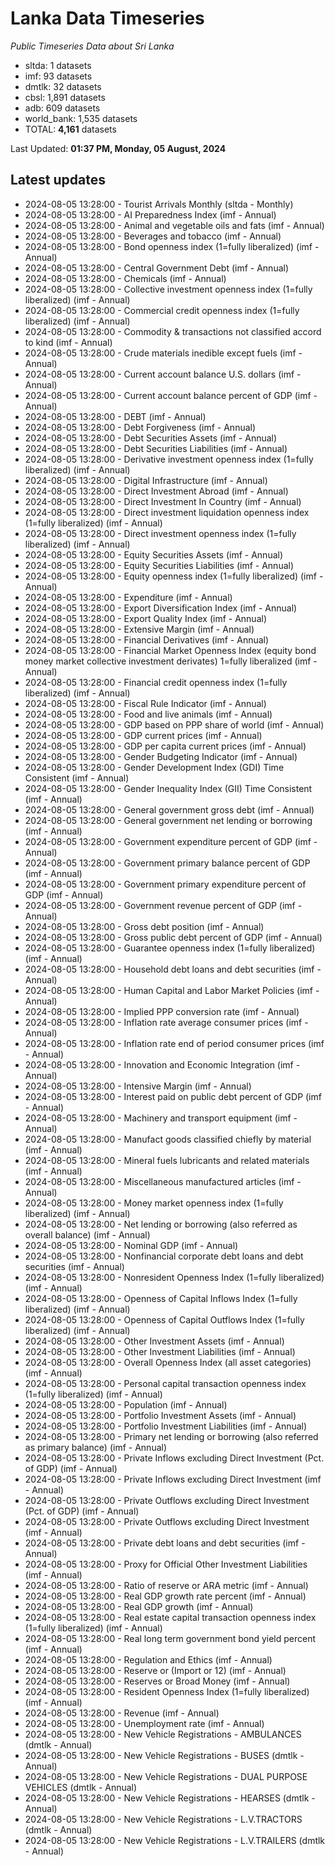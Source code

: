 # Lanka Data Timeseries
*Public Timeseries Data about Sri Lanka*

* sltda: 1 datasets
* imf: 93 datasets
* dmtlk: 32 datasets
* cbsl: 1,891 datasets
* adb: 609 datasets
* world_bank: 1,535 datasets
* TOTAL: **4,161** datasets

Last Updated: **01:37 PM, Monday, 05 August, 2024**

## Latest updates

* 2024-08-05 13:28:00 - Tourist Arrivals Monthly (sltda - Monthly)
* 2024-08-05 13:28:00 - AI Preparedness Index (imf - Annual)
* 2024-08-05 13:28:00 - Animal and vegetable oils and fats (imf - Annual)
* 2024-08-05 13:28:00 - Beverages and tobacco (imf - Annual)
* 2024-08-05 13:28:00 - Bond openness index (1=fully liberalized) (imf - Annual)
* 2024-08-05 13:28:00 - Central Government Debt (imf - Annual)
* 2024-08-05 13:28:00 - Chemicals (imf - Annual)
* 2024-08-05 13:28:00 - Collective investment openness index (1=fully liberalized) (imf - Annual)
* 2024-08-05 13:28:00 - Commercial credit openness index (1=fully liberalized) (imf - Annual)
* 2024-08-05 13:28:00 - Commodity & transactions not classified accord to kind (imf - Annual)
* 2024-08-05 13:28:00 - Crude materials inedible except fuels (imf - Annual)
* 2024-08-05 13:28:00 - Current account balance U.S. dollars (imf - Annual)
* 2024-08-05 13:28:00 - Current account balance percent of GDP (imf - Annual)
* 2024-08-05 13:28:00 - DEBT (imf - Annual)
* 2024-08-05 13:28:00 - Debt Forgiveness (imf - Annual)
* 2024-08-05 13:28:00 - Debt Securities Assets (imf - Annual)
* 2024-08-05 13:28:00 - Debt Securities Liabilities (imf - Annual)
* 2024-08-05 13:28:00 - Derivative investment openness index (1=fully liberalized) (imf - Annual)
* 2024-08-05 13:28:00 - Digital Infrastructure (imf - Annual)
* 2024-08-05 13:28:00 - Direct Investment Abroad (imf - Annual)
* 2024-08-05 13:28:00 - Direct Investment In Country (imf - Annual)
* 2024-08-05 13:28:00 - Direct investment liquidation openness index (1=fully liberalized) (imf - Annual)
* 2024-08-05 13:28:00 - Direct investment openness index (1=fully liberalized) (imf - Annual)
* 2024-08-05 13:28:00 - Equity Securities Assets (imf - Annual)
* 2024-08-05 13:28:00 - Equity Securities Liabilities (imf - Annual)
* 2024-08-05 13:28:00 - Equity openness index (1=fully liberalized) (imf - Annual)
* 2024-08-05 13:28:00 - Expenditure (imf - Annual)
* 2024-08-05 13:28:00 - Export Diversification Index (imf - Annual)
* 2024-08-05 13:28:00 - Export Quality Index (imf - Annual)
* 2024-08-05 13:28:00 - Extensive Margin (imf - Annual)
* 2024-08-05 13:28:00 - Financial Derivatives (imf - Annual)
* 2024-08-05 13:28:00 - Financial Market Openness Index (equity bond money market collective investment derivates) 1=fully liberalized (imf - Annual)
* 2024-08-05 13:28:00 - Financial credit openness index (1=fully liberalized) (imf - Annual)
* 2024-08-05 13:28:00 - Fiscal Rule Indicator (imf - Annual)
* 2024-08-05 13:28:00 - Food and live animals (imf - Annual)
* 2024-08-05 13:28:00 - GDP based on PPP share of world (imf - Annual)
* 2024-08-05 13:28:00 - GDP current prices (imf - Annual)
* 2024-08-05 13:28:00 - GDP per capita current prices (imf - Annual)
* 2024-08-05 13:28:00 - Gender Budgeting Indicator (imf - Annual)
* 2024-08-05 13:28:00 - Gender Development Index (GDI) Time Consistent (imf - Annual)
* 2024-08-05 13:28:00 - Gender Inequality Index (GII) Time Consistent (imf - Annual)
* 2024-08-05 13:28:00 - General government gross debt (imf - Annual)
* 2024-08-05 13:28:00 - General government net lending or borrowing (imf - Annual)
* 2024-08-05 13:28:00 - Government expenditure percent of GDP (imf - Annual)
* 2024-08-05 13:28:00 - Government primary balance percent of GDP (imf - Annual)
* 2024-08-05 13:28:00 - Government primary expenditure percent of GDP (imf - Annual)
* 2024-08-05 13:28:00 - Government revenue percent of GDP (imf - Annual)
* 2024-08-05 13:28:00 - Gross debt position (imf - Annual)
* 2024-08-05 13:28:00 - Gross public debt percent of GDP (imf - Annual)
* 2024-08-05 13:28:00 - Guarantee openness index (1=fully liberalized) (imf - Annual)
* 2024-08-05 13:28:00 - Household debt loans and debt securities (imf - Annual)
* 2024-08-05 13:28:00 - Human Capital and Labor Market Policies (imf - Annual)
* 2024-08-05 13:28:00 - Implied PPP conversion rate (imf - Annual)
* 2024-08-05 13:28:00 - Inflation rate average consumer prices (imf - Annual)
* 2024-08-05 13:28:00 - Inflation rate end of period consumer prices (imf - Annual)
* 2024-08-05 13:28:00 - Innovation and Economic Integration (imf - Annual)
* 2024-08-05 13:28:00 - Intensive Margin (imf - Annual)
* 2024-08-05 13:28:00 - Interest paid on public debt percent of GDP (imf - Annual)
* 2024-08-05 13:28:00 - Machinery and transport equipment (imf - Annual)
* 2024-08-05 13:28:00 - Manufact goods classified chiefly by material (imf - Annual)
* 2024-08-05 13:28:00 - Mineral fuels lubricants and related materials (imf - Annual)
* 2024-08-05 13:28:00 - Miscellaneous manufactured articles (imf - Annual)
* 2024-08-05 13:28:00 - Money market openness index (1=fully liberalized) (imf - Annual)
* 2024-08-05 13:28:00 - Net lending or borrowing (also referred as overall balance) (imf - Annual)
* 2024-08-05 13:28:00 - Nominal GDP (imf - Annual)
* 2024-08-05 13:28:00 - Nonfinancial corporate debt loans and debt securities (imf - Annual)
* 2024-08-05 13:28:00 - Nonresident Openness Index (1=fully liberalized) (imf - Annual)
* 2024-08-05 13:28:00 - Openness of Capital Inflows Index (1=fully liberalized) (imf - Annual)
* 2024-08-05 13:28:00 - Openness of Capital Outflows Index (1=fully liberalized) (imf - Annual)
* 2024-08-05 13:28:00 - Other Investment Assets (imf - Annual)
* 2024-08-05 13:28:00 - Other Investment Liabilities (imf - Annual)
* 2024-08-05 13:28:00 - Overall Openness Index (all asset categories) (imf - Annual)
* 2024-08-05 13:28:00 - Personal capital transaction openness index (1=fully liberalized) (imf - Annual)
* 2024-08-05 13:28:00 - Population (imf - Annual)
* 2024-08-05 13:28:00 - Portfolio Investment Assets (imf - Annual)
* 2024-08-05 13:28:00 - Portfolio Investment Liabilities (imf - Annual)
* 2024-08-05 13:28:00 - Primary net lending or borrowing (also referred as primary balance) (imf - Annual)
* 2024-08-05 13:28:00 - Private Inflows excluding Direct Investment (Pct. of GDP) (imf - Annual)
* 2024-08-05 13:28:00 - Private Inflows excluding Direct Investment (imf - Annual)
* 2024-08-05 13:28:00 - Private Outflows excluding Direct Investment (Pct. of GDP) (imf - Annual)
* 2024-08-05 13:28:00 - Private Outflows excluding Direct Investment (imf - Annual)
* 2024-08-05 13:28:00 - Private debt loans and debt securities (imf - Annual)
* 2024-08-05 13:28:00 - Proxy for Official Other Investment Liabilities (imf - Annual)
* 2024-08-05 13:28:00 - Ratio of reserve or ARA metric (imf - Annual)
* 2024-08-05 13:28:00 - Real GDP growth rate percent (imf - Annual)
* 2024-08-05 13:28:00 - Real GDP growth (imf - Annual)
* 2024-08-05 13:28:00 - Real estate capital transaction openness index (1=fully liberalized) (imf - Annual)
* 2024-08-05 13:28:00 - Real long term government bond yield percent (imf - Annual)
* 2024-08-05 13:28:00 - Regulation and Ethics (imf - Annual)
* 2024-08-05 13:28:00 - Reserve or (Import or 12) (imf - Annual)
* 2024-08-05 13:28:00 - Reserves or Broad Money (imf - Annual)
* 2024-08-05 13:28:00 - Resident Openness Index (1=fully liberalized) (imf - Annual)
* 2024-08-05 13:28:00 - Revenue (imf - Annual)
* 2024-08-05 13:28:00 - Unemployment rate (imf - Annual)
* 2024-08-05 13:28:00 - New Vehicle Registrations - AMBULANCES (dmtlk - Annual)
* 2024-08-05 13:28:00 - New Vehicle Registrations - BUSES (dmtlk - Annual)
* 2024-08-05 13:28:00 - New Vehicle Registrations - DUAL PURPOSE VEHICLES (dmtlk - Annual)
* 2024-08-05 13:28:00 - New Vehicle Registrations - HEARSES (dmtlk - Annual)
* 2024-08-05 13:28:00 - New Vehicle Registrations - L.V.TRACTORS (dmtlk - Annual)
* 2024-08-05 13:28:00 - New Vehicle Registrations - L.V.TRAILERS (dmtlk - Annual)